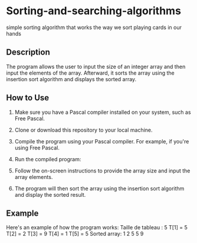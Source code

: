 # Sorting-and-searching-algorithms
simple sorting algorithm that works the way we sort playing cards in our hands
## Description

The program allows the user to input the size of an integer array and then input the elements of the array. Afterward, it sorts the array using the insertion sort algorithm and displays the sorted array.

## How to Use

1. Make sure you have a Pascal compiler installed on your system, such as Free Pascal.

2. Clone or download this repository to your local machine.

3. Compile the program using your Pascal compiler. For example, if you're using Free Pascal.

4. Run the compiled program:

5. Follow the on-screen instructions to provide the array size and input the array elements.

6. The program will then sort the array using the insertion sort algorithm and display the sorted result.

## Example

Here's an example of how the program works:
Taille de tableau :
5
T[1] = 5
T[2] = 2
T[3] = 9
T[4] = 1
T[5] = 5
Sorted array:
1
2
5
5
9
